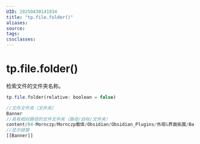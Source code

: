 ```yaml
---
UID: 20250430141934
title: "tp.file.folder()"
aliases: 
source: 
tags: 
cssclasses:
---
```

# tp.file.folder()
检索文件的文件夹名称。
```php
tp.file.folder(relative: boolean = false)
```

```php
//文件文件夹（文件夹）
Banner
//具有相对路径的文件文件夹（路径/目标/文件夹）
content/04-Mornczp/Mornczp载体/Obsidian/Obsidian_Plugins/外观&界面拓展/Banner
//显示链接
[[Banner]]  
```